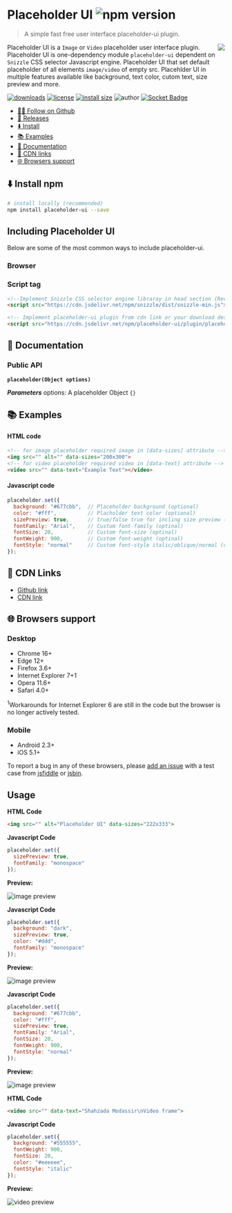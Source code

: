 # Placeholder UI ![npm version](https://img.shields.io/npm/v/placeholder-ui?style=flat-square)
> A simple fast free user interface placeholder-ui plugin.

<img src="./public/imageholder.svg" align="right">

Placeholder UI is a `Image` or `Video` placeholder user interface plugin. Placeholder UI is one-dependency module `placeholder-ui` dependent on `Snizzle` CSS selector Javascript engine. Placeholder UI that set default placeholder of all elements `image/video` of empty src. Placehlder UI in multiple features available like background, text color, cutom text, size preview and more. 

[![downloads](https://img.shields.io/npm/dt/placeholder-ui?labelColor=%23555555&style=flat-square)](https://www.npmjs.com/package/placeholder-ui)
[![license](https://img.shields.io/npm/l/placeholder-ui?style=flat-square)](https://github.com/jqrony/placeholder-ui/blob/main/LICENSE)
[![install size](https://packagephobia.com/badge?p=placeholder-ui)](https://packagephobia.com/result?p=placeholder-ui)
![author](https://img.shields.io/badge/Author-Shahzada%20Modassir-%2344cc11?style=flat-square)
[![Socket Badge](https://socket.dev/api/badge/npm/package/placeholder-ui)](https://socket.dev/npm/package/placeholder-ui)

- [🙏🏻 Follow on Github](https://github.com/jqrony)
- [🔖 Releases](https://github.com/jqrony/placeholder-ui/releases)
- [⬇️ Install](#-install)
- [📚 Examples](#-examples)
- [📖 Documentation](#-documentation)
- [🚀 CDN links](#-cdn)
- [🌐 Browsers support](#-browser)

## ⬇️ Install npm
```bash
# install locally (recommended)
npm install placeholder-ui --save
```

## Including Placeholder UI
Below are some of the most common ways to include placeholder-ui.

### Browser
### Script tag
```html
<!--Implement Snizzle CSS selector engine libraray in head section (Recomended)-->
<script src="https://cdn.jsdelivr.net/npm/snizzle/dist/snizzle-min.js"></script>

<!-- Implement placeholder-ui plugin from cdn link or your download destination -->
<script src="https://cdn.jsdelivr.net/npm/placeholder-ui/plugin/placeholder-ui-min.js"></script>
```

## 📖 Documentation
### Public API
**`placeholder(Object options)`**

***Parameters***
options: A placeholder Object `{}`

## 📚 Examples

#### HTML code
```html
<!-- for image placeholder required image in [data-sizes] attribute -->
<img src="" alt="" data-sizes="200x300">
<!-- for video placeholder required video in [data-text] attribute -->
<video src="" data-text="Example Text"></video>
```

#### Javascript code
```js
placeholder.set({
  background: "#677cbb",  // Placeholder background (optional)
  color: "#fff",          // Placholder text color (optional)
  sizePreview: true,      // true/false true for incling size preview (optinal)
  fontFamily: "Arial",    // Custom font-family (optinal)
  fontSize: 20,           // Custom font-size (optinal)
  fontWeight: 900,        // Custom font-weight (optinal)
  fontStyle: "normal"     // Custom font-style italic/oblique/normal (optinal)
});
```

## 🚀 CDN Links
- [Github link](https://jqrony.github.io/placeholder-ui/plugin/placeholder-ui-min.js)
- [CDN link](https://cdn.jsdelivr.net/npm/placeholder-ui/plugin/placeholder-ui-min.js)

## 🌐 Browsers support

### Desktop
- Chrome 16+
- Edge 12+
- Firefox 3.6+
- Internet Explorer 7+1
- Opera 11.6+
- Safari 4.0+

<sup>1</sup>Workarounds for Internet Explorer 6 are still in the code but the browser is no longer actively tested.

### Mobile
- Android 2.3+
- iOS 5.1+

To report a bug in any of these browsers, please <a href="https://github.com/jqrony/placeholder-ui/issues">add an issue</a> with a test case from <a href="https://jsbin.com">jsfiddle</a> or <a href="https://jsfiddle.net">jsbin</a>.

## Usage
**HTML Code**
```html
<img src="" alt="Placeholder UI" data-sizes="222x333">
```
**Javascript Code**
```js
placeholder.set({
  sizePreview: true,
  fontFamily: "monospace"
});
```
**Preview:**

![image preview](./public/screenshots/Screenshot-1.png)

**Javascript Code**
```js
placeholder.set({
  background: "dark",
  sizePreview: true,
  color: "#ddd",
  fontFamily: "monospace"
});
```
**Preview:**

![image preview](./public/screenshots/Screenshot-2.png)

**Javascript Code**
```js
placeholder.set({
  background: "#677cbb",
  color: "#fff",
  sizePreview: true,
  fontFamily: "Arial",
  fontSize: 20,	
  fontWeight: 900,
  fontStyle: "normal"
});
```
**Preview:**

![image preview](./public/screenshots/Screenshot-3.png)

**HTML Code**
```html
<video src="" data-text="Shahzada Modassir\nVideo frame">
```

**Javascript Code**
```js
placeholder.set({
  background: "#555555",
  fontWeight: 900,
  fontSize: 20,
  color: "#eeeeee",
  fontStyle: "italic"
});
```
**Preview:**

![video preview](./public/screenshots/Screenshot-4.png)
